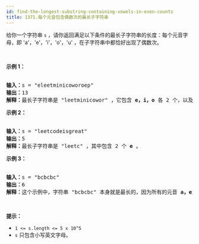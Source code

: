```yaml
---
id: find-the-longest-substring-containing-vowels-in-even-counts
title: 1371.每个元音包含偶数次的最长子字符串
---
```

给你一个字符串 <code>s</code> ，请你返回满足以下条件的最长子字符串的长度：每个元音字母，即 &#39;a&#39;，&#39;e&#39;，&#39;i&#39;，&#39;o&#39;，&#39;u&#39; ，在子字符串中都恰好出现了偶数次。

 

**示例 1：**


<pre><br/><strong>输入：</strong>s = &#34;eleetminicoworoep&#34;<br/><strong>输出：</strong>13<br/><strong>解释：</strong>最长子字符串是 &#34;leetminicowor&#34; ，它包含 <strong>e，i，o</strong> 各 2 个，以及 0 个 <strong>a</strong>，<strong>u </strong>。<br/></pre>

**示例 2：**


<pre><br/><strong>输入：</strong>s = &#34;leetcodeisgreat&#34;<br/><strong>输出：</strong>5<br/><strong>解释：</strong>最长子字符串是 &#34;leetc&#34; ，其中包含 2 个 <strong>e</strong> 。<br/></pre>

**示例 3：**


<pre><br/><strong>输入：</strong>s = &#34;bcbcbc&#34;<br/><strong>输出：</strong>6<br/><strong>解释：</strong>这个示例中，字符串 &#34;bcbcbc&#34; 本身就是最长的，因为所有的元音 <strong>a，</strong><strong>e，</strong><strong>i，</strong><strong>o，</strong><strong>u</strong> 都出现了 0 次。<br/></pre>

 

**提示：**


- <code>1 &lt;= s.length &lt;= 5 x 10^5</code>
- <code>s</code> 只包含小写英文字母。

